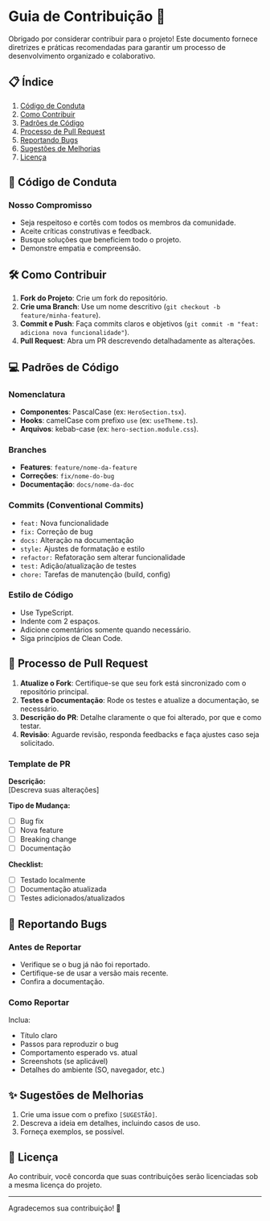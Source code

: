 # Guia de Contribuição 🤝

Obrigado por considerar contribuir para o projeto! Este documento fornece diretrizes e práticas recomendadas para garantir um processo de desenvolvimento organizado e colaborativo.

## 📋 Índice

1. [Código de Conduta](#código-de-conduta)
2. [Como Contribuir](#como-contribuir)
3. [Padrões de Código](#padrões-de-código)
4. [Processo de Pull Request](#processo-de-pull-request)
5. [Reportando Bugs](#reportando-bugs)
6. [Sugestões de Melhorias](#sugestões-de-melhorias)
7. [Licença](#licença)

## 📜 Código de Conduta

### Nosso Compromisso

- Seja respeitoso e cortês com todos os membros da comunidade.
- Aceite críticas construtivas e feedback.
- Busque soluções que beneficiem todo o projeto.
- Demonstre empatia e compreensão.

## 🛠️ Como Contribuir

1. **Fork do Projeto**: Crie um fork do repositório.
2. **Crie uma Branch**: Use um nome descritivo (`git checkout -b feature/minha-feature`).
3. **Commit e Push**: Faça commits claros e objetivos (`git commit -m "feat: adiciona nova funcionalidade"`).
4. **Pull Request**: Abra um PR descrevendo detalhadamente as alterações.

## 💻 Padrões de Código

### Nomenclatura

- **Componentes**: PascalCase (ex: `HeroSection.tsx`).
- **Hooks**: camelCase com prefixo `use` (ex: `useTheme.ts`).
- **Arquivos**: kebab-case (ex: `hero-section.module.css`).

### Branches

- **Features**: `feature/nome-da-feature`
- **Correções**: `fix/nome-do-bug`
- **Documentação**: `docs/nome-da-doc`

### Commits (Conventional Commits)

- `feat:` Nova funcionalidade
- `fix:` Correção de bug
- `docs:` Alteração na documentação
- `style:` Ajustes de formatação e estilo
- `refactor:` Refatoração sem alterar funcionalidade
- `test:` Adição/atualização de testes
- `chore:` Tarefas de manutenção (build, config)

### Estilo de Código

- Use TypeScript.
- Indente com 2 espaços.
- Adicione comentários somente quando necessário.
- Siga princípios de Clean Code.

## 🔄 Processo de Pull Request

1. **Atualize o Fork**: Certifique-se que seu fork está sincronizado com o repositório principal.
2. **Testes e Documentação**: Rode os testes e atualize a documentação, se necessário.
3. **Descrição do PR**: Detalhe claramente o que foi alterado, por que e como testar.
4. **Revisão**: Aguarde revisão, responda feedbacks e faça ajustes caso seja solicitado.

### Template de PR

**Descrição:**  
[Descreva suas alterações]

**Tipo de Mudança:**

- [ ] Bug fix
- [ ] Nova feature
- [ ] Breaking change
- [ ] Documentação

**Checklist:**

- [ ] Testado localmente
- [ ] Documentação atualizada
- [ ] Testes adicionados/atualizados

## 🐛 Reportando Bugs

### Antes de Reportar

- Verifique se o bug já não foi reportado.
- Certifique-se de usar a versão mais recente.
- Confira a documentação.

### Como Reportar

Inclua:

- Título claro
- Passos para reproduzir o bug
- Comportamento esperado vs. atual
- Screenshots (se aplicável)
- Detalhes do ambiente (SO, navegador, etc.)

## ✨ Sugestões de Melhorias

1. Crie uma issue com o prefixo `[SUGESTÃO]`.
2. Descreva a ideia em detalhes, incluindo casos de uso.
3. Forneça exemplos, se possível.

## 📝 Licença

Ao contribuir, você concorda que suas contribuições serão licenciadas sob a mesma licença do projeto.

---

Agradecemos sua contribuição! 🎉
